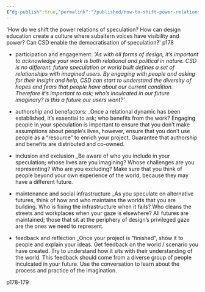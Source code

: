 ```yaml
---
{"dg-publish":true,"permalink":"/published/how-to-shift-power-relations-of-speculation/","noteIcon":""}
---
```


'How do we shift the power relations of speculation? How can design education create a culture where subaltern voices have visibility and power? Can CSD enable the democratisation of speculation?' p178

- participation and engagement:
	_'As with all forms of design, it’s important to acknowledge your work is both relational and political in nature. CSD is no different: future speculation or world built defines a set of relationships with imagined users. By engaging with people and asking for their insight and help, CSD can start to understand the diversity of hopes and fears that people have about our current condition. Therefore it’s important to ask; who’s inculcated in our future imaginary? Is this a future our users want?'_
	
- authorship and benefactors:
	_Once a relational dynamic has been established, it’s essential to ask; who benefits from the work? Engaging people in your speculation is important to ensure that you don’t make assumptions about people’s lives, however, ensure that you don’t use people as a “resource” to enrich your project. Guarantee that authorship and benefits are distributed and co-owned.
	
- inclusion and exclusion 
	_Be aware of who you include in your speculation; whose lives are you imagining? Whose challenges are you representing? Who are you excluding? Make sure that you think of people beyond your own experience of the world, because they may have a different future.
	
- maintenance and social infrastructure
	_As you speculate on alternative futures, think of how and who maintains the worlds that you are building. Who is fixing the infrastructure when it fails? Who cleans the streets and workplaces when your gaze is elsewhere? All futures are maintained; those that sit at the periphery of design’s privileged gaze are the ones we need to represent.
	
- feedback and reflection 
	_Once your project is “finished”, show it to people and explain your ideas. Get feedback on the world / scenario you have created. Try to understand how it sits with their understanding of the world. This feedback should come from a diverse group of people inculcated in your future. Use the conversation to learn about the process and practice of the imagination.
	
p178-179

